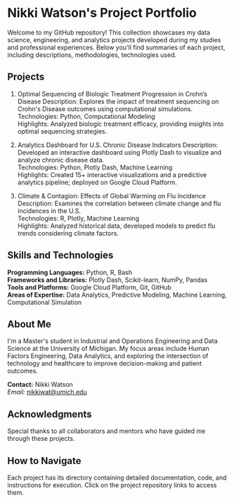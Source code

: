 # Nikki Watson's Project Portfolio
Welcome to my GitHub repository! This collection showcases my data science, engineering, and analytics projects developed during my studies and professional experiences. Below you'll find summaries of each project, including descriptions, methodologies, technologies used.

## Projects
1. Optimal Sequencing of Biologic Treatment Progression in Crohn’s Disease
Description: Explores the impact of treatment sequencing on Crohn's Disease outcomes using computational simulations.  
Technologies: Python, Computational Modeling  
Highlights: Analyzed biologic treatment efficacy, providing insights into optimal sequencing strategies.  

3. Analytics Dashboard for U.S. Chronic Disease Indicators
Description: Developed an interactive dashboard using Plotly Dash to visualize and analyze chronic disease data.  
Technologies: Python, Plotly Dash, Machine Learning  
Highlights: Created 15+ interactive visualizations and a predictive analytics pipeline; deployed on Google Cloud Platform.

5. Climate & Contagion: Effects of Global Warming on Flu Incidence
Description: Examines the correlation between climate change and flu incidences in the U.S.  
Technologies: R, Plotly, Machine Learning  
Highlights: Analyzed historical data, developed models to predict flu trends considering climate factors.  

## Skills and Technologies
**Programming Languages:** Python, R, Bash  
**Frameworks and Libraries:** Plotly Dash, Scikit-learn, NumPy, Pandas  
**Tools and Platforms:** Google Cloud Platform, Git, GitHub  
**Areas of Expertise:** Data Analytics, Predictive Modeling, Machine Learning, Computational Simulation  

## About Me
I'm a Master's student in Industrial and Operations Engineering and Data Science at the University of Michigan. My focus areas include Human Factors Engineering, Data Analytics, and exploring the intersection of technology and healthcare to improve decision-making and patient outcomes.

**Contact:** Nikki Watson  
*Email:* nikkiwat@umich.edu

## Acknowledgments
Special thanks to all collaborators and mentors who have guided me through these projects.

## How to Navigate
Each project has its directory containing detailed documentation, code, and instructions for execution. Click on the project repository links to access them.
